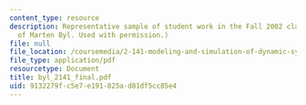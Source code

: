```yaml
---
content_type: resource
description: Representative sample of student work in the Fall 2002 class. (Courtesy
  of Marten Byl. Used with permission.)
file: null
file_location: /coursemedia/2-141-modeling-and-simulation-of-dynamic-systems-fall-2006/9132279fc5e7e191825ad81df5cc85e4_byl_2141_final.pdf
file_type: application/pdf
resourcetype: Document
title: byl_2141_final.pdf
uid: 9132279f-c5e7-e191-825a-d81df5cc85e4
---
```

